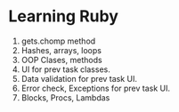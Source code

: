 # Learning Ruby

1. gets.chomp method
2. Hashes, arrays, loops
3. OOP Clases, methods
4. UI for prev task classes.
5. Data validation for prev task UI.
6. Error check, Exceptions for prev task UI.
7. Blocks, Procs, Lambdas
